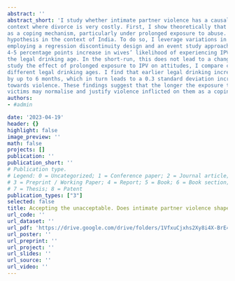 ```yaml
---
abstract: ''
abstract_short: 'I study whether intimate partner violence has a causal effect on victims’ tolerance towards it in a
context where divorce is very costly. First, I show theoretically that tolerance of violence can serve
as a coping mechanism, particularly under prolonged exposure to abuse. I empirically test this
hypothesis in the context of India. To do so, I leverage variations in the minimum legal drinking,
employing a regression discontinuity design and an event study approach. The findings show a
4-5 percentage points increase in wives’ likelihood of experiencing IPV as their husbands attain
the legal drinking age. In the short-run, this does not lead to a change in wives’ IPV tolerance. To
study the effect of prolonged exposure to IPV on attitudes, I compare couples living in states with
different legal drinking ages. I find that earlier legal drinking increases the exposure to violence
by up to 6 months, which in turn leads to a 0.3 standard deviation increase in wives’ tolerance
towards violence. These findings suggest that the longer the exposure to violence, the more the
victims may normalise and justify violence inflicted on them as a coping mechanism.'
authors:
- #admin

date: '2023-04-19'
header: {}
highlight: false
image_preview: ''
math: false
projects: []
publication: ''
publication_short: ''
# Publication type.
# Legend: 0 = Uncategorized; 1 = Conference paper; 2 = Journal article;
# 3 = Preprint / Working Paper; 4 = Report; 5 = Book; 6 = Book section;
# 7 = Thesis; 8 = Patent
publication_types: ["3"]
selected: false
title: Accepting the unacceptable. Does intimate partner violence shape the tolerance of violence? (Job Market Paper)
url_code: ''
url_dataset: ''
url_pdf: 'https://drive.google.com/drive/folders/1VfxuCjxhs2Xy8i4X-BrE47SDrx2p9tAR'
url_poster: ''
url_preprint: ''
url_project: ''
url_slides: ''
url_source: ''
url_video: ''
---
```

